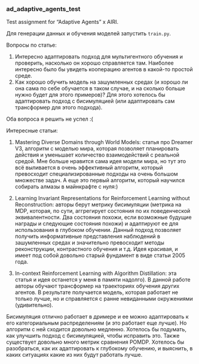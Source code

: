 ### ad_adaptive_agents_test
Test assignment for “Adaptive Agents” x AIRI.

Для генерации данных и обучения моделей запустить `train.py`.

Вопросы по статье:

1. Интересно адаптировать подход для мультигентного обучения и проверить, насколько он хорошо справляется там. Наиболее интересно было бы увидеть кооперацию агентов в какой-то простой среде.
2. Как хорошо обучить модель на зашумленных средах (и хорошо ли она сама по себе обучается в таком случае, и на сколько больше нужно будет для этого примеров)? Для этого хотелось бы адаптировать подход с бисимуляцией (или адаптировать сам трансформер для этого подхода).

Оба вопроса я решить не успел :(

Интересные статьи:
1. Mastering Diverse Domains through World Models: статья про Dreamer V3, алгоритм с моделью мира, которая позволяет планировать действия и уменьшает количество взаимодействий с реальной средой. Мне больше нравится сама идея модели мира, но тут это всё выливается в очень эффективный алгоритм, который превосходит специализированные подходы на очень большом множестве задач. А еще это первый алгоритм, который научился собирать алмазы в майнкрафте с нуля:)

2. Learning Invariant Representations for Reinforcement Learning without Reconstruction: авторы берут метрику бисимуляции (метрика на MDP, которая, по сути, аггрегирует состояния по их поведенческой эквивалентности. Два состояния похожи, если возможные будущие награды и следующие состояния похожи) и адаптируют ее для использования в глубоком обучении. Данный подход позволяет получить информативные представления наблюдений в зашумленных средах и значительно превосходит методы реконструкции, контрастного обучения и т.д. Идея красивая, и имеет под собой довольно старый фундамент в виде статьи 2005 года.

3. In-context Reinforcement Learning with Algorithm Distillation: эта статья и идея останется у меня в памяти надолго). В данной работе авторы обучают трансформер на траекториях обучения других агентов. В результате получается модель, которая работает не только лучше, но и справляется с ранне невиданными окружениями (удивительно).

Бисимуляция отлично работает в дримере и ее можно адаптировать к его категориальным распределениям (и это работает еще лучше). Но алгоритм с ней сходится довольно медленно. Хотелось бы подумать, как улучшить подход с бисимуляцией, чтобы исправить это.
Также существует довольно много метрик сравнения POMDP. Хотелось бы разобраться, как их адаптировать к глубокому обучению, и выяснить, в каких ситуациях какие из них будут работать лучше.